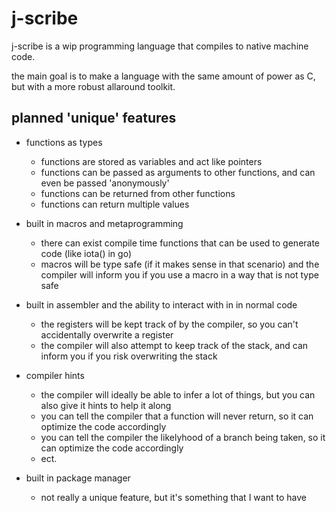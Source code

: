 # j-scribe

j-scribe is a wip programming language that compiles to native machine code.

the main goal is to make a language with the same amount of power as C, but with a more robust allaround toolkit.

## planned 'unique' features

- functions as types
    - functions are stored as variables and act like pointers
    - functions can be passed as arguments to other functions, and can even be passed 'anonymously' 
    - functions can be returned from other functions
    - functions can return multiple values

- built in macros and metaprogramming
    - there can exist compile time functions that can be used to generate code (like iota() in go)
    - macros will be type safe (if it makes sense in that scenario) and the compiler will inform you if you use a macro in a way that is not type safe

- built in assembler and the ability to interact with in in normal code
    - the registers will be kept track of by the compiler, so you can't accidentally overwrite a register
    - the compiler will also attempt to keep track of the stack, and can inform you if you risk overwriting the stack

- compiler hints
    - the compiler will ideally be able to infer a lot of things, but you can also give it hints to help it along
    - you can tell the compiler that a function will never return, so it can optimize the code accordingly
    - you can tell the compiler the likelyhood of a branch being taken, so it can optimize the code accordingly
    - ect.

- built in package manager
    - not really a unique feature, but it's something that I want to have


